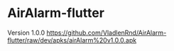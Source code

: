 # AirAlarm-flutter

Version 1.0.0 https://github.com/VladlenRnd/AirAlarm-flutter/raw/dev/apks/airAlarm%20v1.0.0.apk
